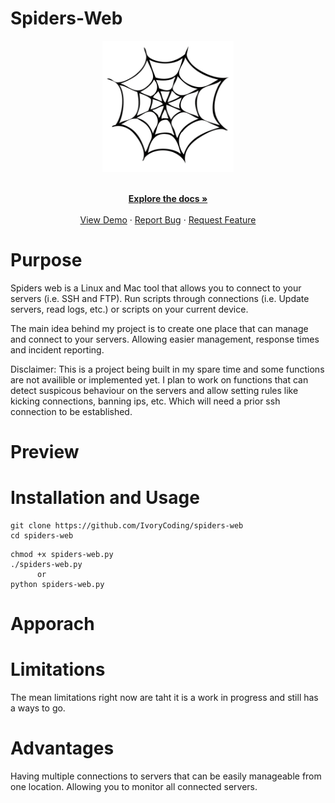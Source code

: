 # Spiders-Web
<!-- Project Logo will go here -->
<!-- Project cool buttons such as languages etc. here -->
<div align="center">
  <a href="https://github.com/IvoryCoding/spiders-web">
    <img src="logo.png" alt="Logo" width="210" height="210">
  </a>
</div>

<p align="center">
    <br />
    <a href="https://github.com/IvoryCoding/spiders-web"><strong>Explore the docs »</strong></a>
    <br />
    <br />
    <a href="https://github.com/IvoryCoding/spiders-web">View Demo</a>
    ·
    <a href="https://github.com/IvoryCoding/spiders-web/issues">Report Bug</a>
    ·
    <a href="https://github.com/IvoryCoding/spiders-web/issues">Request Feature</a>
</p>

# Purpose
Spiders web is a Linux and Mac tool that allows you to connect to your servers (i.e. SSH and FTP). Run scripts through connections (i.e. Update servers, read logs, etc.) or scripts on your current device.

The main idea behind my project is to create one place that can manage and connect to your servers. Allowing easier management, response times and incident reporting.

Disclaimer: This is a project being built in my spare time and some functions are not availible or implemented yet. I plan to work on functions that can detect suspicous behaviour on the servers and allow setting rules like kicking connections, banning ips, etc. Which will need a prior ssh connection to be established.

# Preview

<!-- image will go here of the preview for the application -->

# Installation and Usage

```
git clone https://github.com/IvoryCoding/spiders-web
cd spiders-web
```
```
chmod +x spiders-web.py
./spiders-web.py
      or
python spiders-web.py
```

# Apporach
<!-- An image for approach and how connections are established -->

# Limitations
The mean limitations right now are taht it is a work in progress and still has a ways to go.

# Advantages
Having multiple connections to servers that can be easily manageable from one location. Allowing you to monitor all connected servers.
